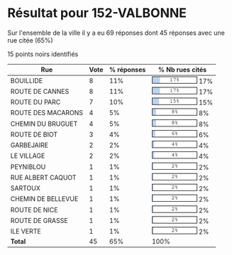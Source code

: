 # Résultat pour 152-VALBONNE

Sur l'ensemble de la ville il y a eu 69 réponses dont 45 réponses avec une rue citée (65%)

15 points noirs identifiés

| Rue | Vote | % réponses | % Nb rues cités|
|-----|------|------------|----------------|
| BOUILLIDE | 8 | 11% | <img src="../../img/bar_17.gif" />&nbsp;17%|
| ROUTE DE CANNES | 8 | 11% | <img src="../../img/bar_17.gif" />&nbsp;17%|
| ROUTE DU PARC | 7 | 10% | <img src="../../img/bar_15.gif" />&nbsp;15%|
| ROUTE DES MACARONS | 4 | 5% | <img src="../../img/bar_8.gif" />&nbsp;8%|
| CHEMIN DU BRUGUET | 4 | 5% | <img src="../../img/bar_8.gif" />&nbsp;8%|
| ROUTE DE BIOT | 3 | 4% | <img src="../../img/bar_6.gif" />&nbsp;6%|
| GARBEJAIRE | 2 | 2% | <img src="../../img/bar_4.gif" />&nbsp;4%|
| LE VILLAGE | 2 | 2% | <img src="../../img/bar_4.gif" />&nbsp;4%|
| PEYNIBLOU | 1 | 1% | <img src="../../img/bar_2.gif" />&nbsp;2%|
| RUE ALBERT CAQUOT | 1 | 1% | <img src="../../img/bar_2.gif" />&nbsp;2%|
| SARTOUX | 1 | 1% | <img src="../../img/bar_2.gif" />&nbsp;2%|
| CHEMIN DE BELLEVUE | 1 | 1% | <img src="../../img/bar_2.gif" />&nbsp;2%|
| ROUTE DE NICE | 1 | 1% | <img src="../../img/bar_2.gif" />&nbsp;2%|
| ROUTE DE GRASSE | 1 | 1% | <img src="../../img/bar_2.gif" />&nbsp;2%|
| ILE VERTE | 1 | 1% | <img src="../../img/bar_2.gif" />&nbsp;2%|
| **Total** | 45 | 65% | 100%|
